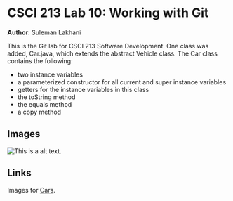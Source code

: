 # CSCI 213 Lab 10: Working with Git

**Author**: Suleman Lakhani

This is the Git lab for CSCI 213 Software Development. One class was added, Car.java,
which extends the abstract Vehicle class. The Car class contains the following:
* two instance variables
* a parameterized constructor for all current and super instance variables
* getters for the instance variables in this class
* the toString method
* the equals method
* a copy method

## Images

![This is a alt text.](https://www.bing.com/images/search?view=detailV2&ccid=OjzLRcTh&id=7E3B627339F60408D1A911074FF2D22636EE2140&thid=OIP.OjzLRcThxCLtRk7mRfE46AHaE6&mediaurl=https%3a%2f%2fth.bing.com%2fth%2fid%2fR3a3ccb45c4e1c422ed464ee645f138e8%3frik%3dQCHuNibS8k8HEQ%26riu%3dhttp%253a%252f%252f2.bp.blogspot.com%252f-4MQ0ZGcObGE%252fTw00UUWnMcI%252fAAAAAAAAAF4%252faQRQ-9Pp_3k%252fs1600%252fcool_fast_cars_wallpapers%252b8.jpg%26ehk%3dZ1KZGakvcwQYov83iYqDs6uIZiMnzis03y4FeebPdLA%253d%26risl%3d%26pid%3dImgRaw&exph=1062&expw=1600&q=Fast+Cars&simid=608027142816620222&ck=76572E6DAB4496C9D8E55A269A60FA92&selectedIndex=95&FORM=IRPRST&ajaxhist=0 "This is a sample Car image.")

## Links

Images for [Cars](https://www.bing.com/images/search?q=cars).

